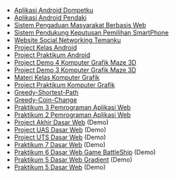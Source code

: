 * [Aplikasi Android Dompetku](https://wahidari.github.io/Aplikasi-Android-Dompetku/)
* [Aplikasi Android Pendaki](https://wahidari.github.io/Aplikasi-Android-Pendaki/)
* [Sistem Pengaduan Masyarakat Berbasis Web](https://wahidari.github.io/Sistem-Pengaduan-Masyarakat-Berbasis-Web/)
* [Sistem Pendukung Keputusan Pemilihan SmartPhone](https://wahidari.github.io/SPK-Pemilihan-HP/)
* [Website Social Networking Temanku](https://wahidari.github.io/Website-Social-Networking-Temanku/)
* [Project Kelas Android](https://wahidari.github.io/Project-Kelas-Android/)
* [Project Praktikum Android](https://wahidari.github.io/Project-Praktikum-Android/)
* [Project Demo 4 Komputer Grafik Maze 3D](https://wahidari.github.io/Maze-Demo-4-Komputer-Grafik/)
* [Project Demo 3 Komputer Grafik Maze 3D](https://wahidari.github.io/Maze-3D-Demo-3-Komputer-Grafik/)
* [Materi Kelas Komputer Grafik](https://wahidari.github.io/Materi-Kelas-Komputer-Grafik/)
* [Project Praktikum Komputer Grafik](https://wahidari.github.io/Praktikum-Komputer-Grafik/)
* [Greedy-Shortest-Path](https://wahidari.github.io/Greedy-Shortest-Path/)
* [Greedy-Coin-Change](https://wahidari.github.io/Greedy-Coin-Change/)
* [Praktikum 3 Pemrograman Aplikasi Web](https://wahidari.github.io/Praktikum-3-Pemrograman-Web/)
* [Praktikum 2 Pemrograman Aplikasi Web](https://wahidari.github.io/Praktikum-2-Pemrograman-Web/)
* [Project Akhir Dasar Web](https://wahidari.github.io/Project-Akhir-Dasar-Web/) (Demo)
* [Project UAS Dasar Web](https://wahidari.github.io/UAS-Dasar-Pemrograman-Web/) (Demo)
* [Project UTS Dasar Web](https://wahidari.github.io/UTS-Dasar-Pemrograman-Web/) (Demo)
* [Praktikum 7 Dasar Web](https://wahidari.github.io/Praktikum-7-Dasar-Web-Standard/) (Demo)
* [Praktikum 6 Dasar Web Game BattleShip](https://wahidari.github.io/Praktikum-6-Dasar-Web-Game-Battleship/) (Demo)
* [Praktikum 5 Dasar Web Gradient](https://wahidari.github.io/Praktikum-5-Dasar-Web-Gradient/) (Demo)
* [Praktikum 5 Dasar Web](https://wahidari.github.io/Praktikum-5-Dasar-Web-Standard/) (Demo)
